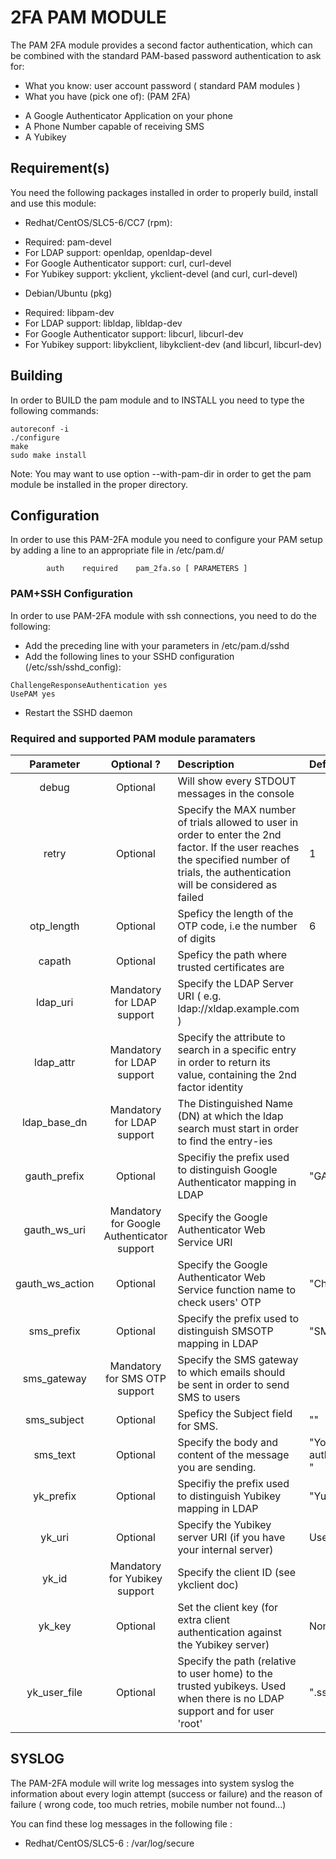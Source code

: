 # 2FA PAM MODULE

The PAM 2FA module provides a second factor authentication, which can be combined with the standard PAM-based password authentication to ask for:
 - What you know: user account password ( standard PAM modules )
 - What you have (pick one of): (PAM 2FA)
  * A Google Authenticator Application on your phone
  * A Phone Number capable of receiving SMS
  * A Yubikey

## Requirement(s)

You need the following packages installed in order to properly build, install and use this module:
 - Redhat/CentOS/SLC5-6/CC7 (rpm):
  * Required:                          pam-devel
  * For LDAP support:                  openldap, openldap-devel
  * For Google Authenticator support:  curl, curl-devel
  * For Yubikey support:               ykclient, ykclient-devel (and curl, curl-devel)
 - Debian/Ubuntu (pkg)
  * Required:                          libpam-dev
  * For LDAP support:                  libldap, libldap-dev
  * For Google Authenticator support:  libcurl, libcurl-dev
  * For Yubikey support:               libykclient, libykclient-dev (and libcurl, libcurl-dev)

## Building

In order to BUILD the pam module and to INSTALL you need to type the following commands:
```
autoreconf -i
./configure
make
sudo make install
```
Note: You may want to use option --with-pam-dir in order to get the pam module be installed in the proper directory.


## Configuration

In order to use this PAM-2FA module you need to configure your PAM setup by adding a line to an appropriate file in /etc/pam.d/
```
        auth    required    pam_2fa.so [ PARAMETERS ]
```

### PAM+SSH Configuration

In order to use PAM-2FA module with ssh connections, you need to do the following:
 - Add the preceding line with your parameters in /etc/pam.d/sshd
 - Add the following lines to your SSHD configuration (/etc/ssh/sshd_config):
```
ChallengeResponseAuthentication yes
UsePAM yes
```
 -  Restart the SSHD daemon

### Required and supported PAM module paramaters

| Parameter       | Optional ? | Description | Default |
| :-------------: | :--------: | :---------- | :------ |
| debug           | Optional   | Will show every STDOUT messages in the console | |
| retry           | Optional   | Specify the MAX number of trials allowed to user in order to enter the 2nd factor. If the user reaches the specified number of trials, the authentication will be considered as failed | 1 |
| otp_length      | Optional   | Speficy the length of the OTP code, i.e the number of digits | 6 |
| capath          | Optional   | Speficy the path where trusted certificates are | |
| ldap_uri        | Mandatory for LDAP support | Specify the LDAP Server URI ( e.g. ldap://xldap.example.com ) | |
| ldap_attr       | Mandatory for LDAP support | Specify the attribute to search in a specific entry in order to return its value, containing the 2nd factor identity | |
| ldap_base_dn    | Mandatory for LDAP support | The Distinguished Name (DN) at which the ldap search must start in order to find the entry-ies | |
| gauth_prefix    | Optional   | Specifiy the prefix used to distinguish Google Authenticator mapping in LDAP | "GAuth:" |
| gauth_ws_uri    | Mandatory for Google Authenticator support | Specify the Google Authenticator Web Service URI | |
| gauth_ws_action | Optional   | Specify the Google Authenticator Web Service function name to check users' OTP | "CheckUser" |
| sms_prefix      | Optional   | Specify the prefix used to distinguish SMSOTP mapping in LDAP | "SMS:" |
| sms_gateway     | Mandatory for SMS OTP support | Specify the SMS gateway to which emails should be sent in order to send SMS to users | |
| sms_subject     | Optional   | Speficy the Subject field for SMS. | "" |
| sms_text        | Optional   | Specify the body and content of the message you are sending. | "Your code for authentication code is: " |
| yk_prefix       | Optional   | Specifiy the prefix used to distinguish Yubikey mapping in LDAP | "YubiKey:" |
| yk_uri          | Optional   | Specify the Yubikey server URI (if you have your internal server) | Use Yubico server pool |
| yk_id           | Mandatory for Yubikey support | Specify the client ID (see ykclient doc) | |
| yk_key          | Optional   | Set the client key (for extra client authentication against the Yubikey server) | None |
| yk_user_file    | Optional   | Specify the path (relative to user home) to the trusted yubikeys. Used when there is no LDAP support and for user 'root' | ".ssh/trusted_yubikeys" |


## SYSLOG
The PAM-2FA module will write log messages into system syslog the information about every login attempt (success or failure) and the reason of failure ( wrong code, too much retries, mobile number not found...)

You can find these log messages in the following file :
- Redhat/CentOS/SLC5-6 :      /var/log/secure
